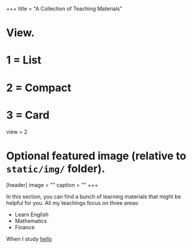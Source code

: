 +++
title = "A Collection of Teaching Materials"

# View.
#   1 = List
#   2 = Compact
#   3 = Card
view = 2

# Optional featured image (relative to `static/img/` folder).
[header]
image = ""
caption = ""
+++

In this section, you can find a bunch of learning materials that might be helpful for you. All my teachings focus on three areas:

* Learn English
* Mathematics
* Finance

 When I study <a href="/notes/"> hello </a>
